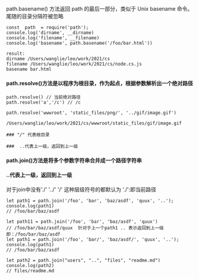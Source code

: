 
path.basename() 方法返回 path 的最后一部分，类似于 Unix basename 命令。 尾随的目录分隔符被忽略

```
const  path  = require('path');
console.log('dirname', __dirname)
console.log('filename', __filename)
console.log('basename', path.basename('/foo/bar.html'))

result:
dirname /Users/wanglie/leo/work/2021/cs
filename /Users/wanglie/leo/work/2021/cs/node.cs.js
basename bar.html
```

#### path.resolve()方法是以程序为根目录，作为起点，根据参数解析出一个绝对路径
```
path.resolve() // 当前绝对路径
path.resolve('a','/c') // /c

path.resolve('wwwroot', 'static_files/png/', '../gif/image.gif')

/Users/wanglie/leo/work/2021/cs/wwwroot/static_files/gif/image.gif

### "/" 代表根目录

###  ..代表上一级，返回到上一级

```
#### path.join()方法是将多个参数字符串合并成一个路径字符串


####  ..代表上一级，返回到上一级
对于join中没有'./' '../' '/' 这种层级符号的都默认为 './':即当前路径

```
let path1 = path.join('/foo', 'bar', 'baz/asdf', 'quux', '..');
console.log(path1)
// /foo/bar/baz/asdf

let path11 = path.join('/foo', 'bar', 'baz/asdf', 'quux')
// /foo/bar/baz/asdf/quux  针对于上一个path1 .. 表示返回到上一级 即：/foo/bar/baz/asdf
let path1 = path.join('/foo', 'bar/', 'baz/asdf/', 'quux', '..');
console.log(path1)
// /foo/bar/baz/asdf

let path2 = path.join("users", "..", "files", "readme.md")
console.log(path2)
// files/readme.md

```